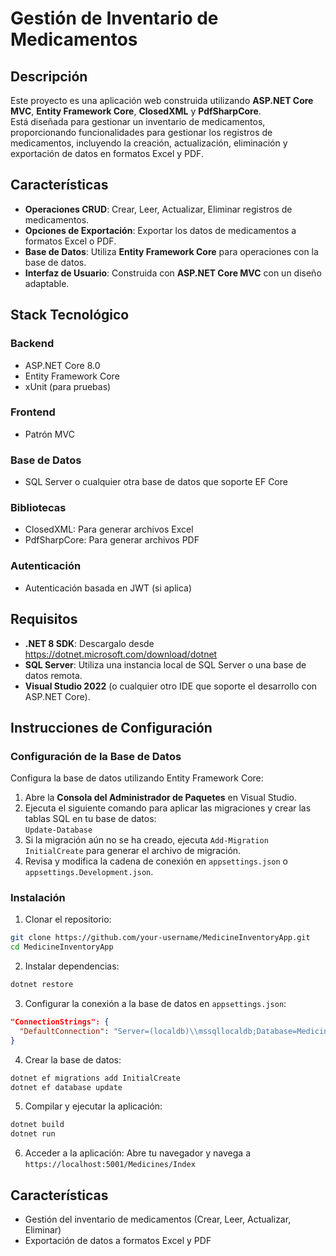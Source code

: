 # Gestión de Inventario de Medicamentos

## Descripción

Este proyecto es una aplicación web construida utilizando **ASP.NET Core MVC**, **Entity Framework Core**, **ClosedXML** y **PdfSharpCore**.  
Está diseñada para gestionar un inventario de medicamentos, proporcionando funcionalidades para gestionar los registros de medicamentos, incluyendo la creación, actualización, eliminación y exportación de datos en formatos Excel y PDF.

## Características

- **Operaciones CRUD**: Crear, Leer, Actualizar, Eliminar registros de medicamentos.
- **Opciones de Exportación**: Exportar los datos de medicamentos a formatos Excel o PDF.
- **Base de Datos**: Utiliza **Entity Framework Core** para operaciones con la base de datos.
- **Interfaz de Usuario**: Construida con **ASP.NET Core MVC** con un diseño adaptable.

## Stack Tecnológico

### Backend

- ASP.NET Core 8.0
- Entity Framework Core
- xUnit (para pruebas)

### Frontend

- Patrón MVC

### Base de Datos

- SQL Server o cualquier otra base de datos que soporte EF Core

### Bibliotecas

- ClosedXML: Para generar archivos Excel
- PdfSharpCore: Para generar archivos PDF

### Autenticación

- Autenticación basada en JWT (si aplica)

## Requisitos

- **.NET 8 SDK**: Descargalo desde https://dotnet.microsoft.com/download/dotnet
- **SQL Server**: Utiliza una instancia local de SQL Server o una base de datos remota.
- **Visual Studio 2022** (o cualquier otro IDE que soporte el desarrollo con ASP.NET Core).

## Instrucciones de Configuración

### Configuración de la Base de Datos

Configura la base de datos utilizando Entity Framework Core:

1. Abre la **Consola del Administrador de Paquetes** en Visual Studio.
2. Ejecuta el siguiente comando para aplicar las migraciones y crear las tablas SQL en tu base de datos:  
   `Update-Database`
3. Si la migración aún no se ha creado, ejecuta `Add-Migration InitialCreate` para generar el archivo de migración.
4. Revisa y modifica la cadena de conexión en `appsettings.json` o `appsettings.Development.json`.

### Instalación

1. Clonar el repositorio:
```bash
git clone https://github.com/your-username/MedicineInventoryApp.git
cd MedicineInventoryApp
```

2. Instalar dependencias:
```bash
dotnet restore
```

3. Configurar la conexión a la base de datos en `appsettings.json`:
```json
"ConnectionStrings": {
  "DefaultConnection": "Server=(localdb)\\mssqllocaldb;Database=MedicineInventoryDB;Trusted_Connection=True;MultipleActiveResultSets=true"
}
```

4. Crear la base de datos:
```bash
dotnet ef migrations add InitialCreate
dotnet ef database update
```

5. Compilar y ejecutar la aplicación:
```bash
dotnet build
dotnet run
```

6. Acceder a la aplicación:
Abre tu navegador y navega a `https://localhost:5001/Medicines/Index`

## Características
- Gestión del inventario de medicamentos (Crear, Leer, Actualizar, Eliminar)
- Exportación de datos a formatos Excel y PDF
